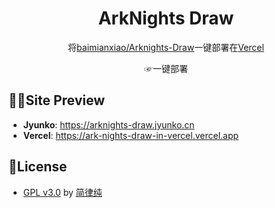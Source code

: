 <div align="center">

  <h1>ArkNights Draw</h1>
  
  将[baimianxiao/Arknights-Draw](https://github.com/baimianxiao/Arknights-Draw)一键部署在[Vercel](https://vercel.com)
  
  <a style="text-decoration:none" href="https://vercel.com/new/clone?repository-url=https://github.com/HsiangNianian/ArkNights-Draw-in-Vercel" target="_blank">
      ☞一键部署
  </a>
  
</div>

## 😶‍🌫️Site Preview
* **Jyunko**: <https://arknights-draw.jyunko.cn>
* **Vercel**: <https://ark-nights-draw-in-vercel.vercel.app>

## 🧬License
* [GPL v3.0](https://github.com/HsiangNianian/ArkNights-Draw-in-Vercel/blob/main/LICENSE) by [简律纯](https://github.com/HsiangNianian)
